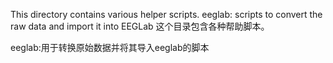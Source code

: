 This directory contains various helper scripts.
eeglab: scripts to convert the raw data and import it into EEGLab
这个目录包含各种帮助脚本。

eeglab:用于转换原始数据并将其导入eeglab的脚本